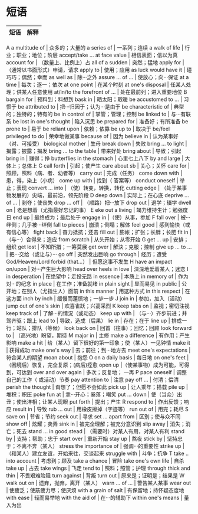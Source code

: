 # 短语

| 短语 | 解释 |
| -- | -- |
A
a multitude of | 众多的；大量的
a series of | 一系列；连续
a walk of life | 行业；职业；地位；阶层
accept/take ... at face value | 相信表面；信以为真
account for  | （数量上、比例上）占
all of a sudden | 突然；猛地
apply for | （通常以书面形式）申请，请求
apply to | 使用；应用
as luck would have it | 碰巧巧；偶然；幸而
as well as | 除···之外
assure ... of ... | 使放心；向···保证
at a time | 每次；逐一；依次
at one point | 在某个时刻
at one's disposal | 任某人处理；供某人任意使用
at/in/to the forefront of ... | 处在最前列；进入重要地位
B
bargain for | 预料到；料想到
bask in | 晒太阳；取暖
be accustomed to ... | 习惯于
be attributed to | 把···归因于；认为···是由于
be characteristic of | 典型的；独特的；特有的
be in control of | 掌管；管理；控制
be linked to | 与···有联系
be lost in one's thought | 陷入沉思
be prepared for | 准备好；有所准备
be prone to | 易于
be reliant upon | 依赖；依靠
be up to | 取决于
be/feel privileged to do | 荣幸地做某事
because of | 因为
believe in | 认为某事好（对、可接受）
biological mother | 生母
break down | 失败
bring ... to light | 揭露；披露；揭发
bring ... to the table | 带来好处
bring about | 导致；引起
bring in | 赚得；挣
butterflies in the stomach | 心里七上八下
by and large | 大体上；总体上
C
call forth | 引起；使产生
care about sb | 关心；关怀
care for | 照顾，照料（病、者、幼者等）
carry out | 完成（任务）
come down with | 患，得，染上（小病）
come up with | 找到（ 答案等）
conduct oneself | 举止；表现
convert ... into | （使）转变，转换，转化
cutting edge | （处于某事物发展的）尖端，最前沿，领先阶段
D
deep down | 实际上；在心底
deprive ... of ... | 剥夺；使丧失
drop ... off | （顺路）把···放下
drop out | 退学；辍学
dwell on | 老是想着（尤指最好忘记的事）
E
eke out a living | 竭力维持生计；勉强度日
end up | 最终成为；最后处于
engage in |（使）从事，参加
F
fall over | 被···绊倒；几乎被···绊倒
fall to pieces | 崩溃；倒塌；解体
feel good | 感到愉快（或有信心等）
fight back | 奋力抵抗；还击
fill out | 膨帐；扩张；长胖；长肥
fit in | （与···）合得来；造应
from scratch | 从头开始；从零开始
G
get ... up | 安排；组织
get lost | 不知所措；一筹莫展
get over | 解決；克服；控制
give up ... to ... | 把···交给（或让与）···
go off | 突然发出巨响
go through | 经历；遭受
God/Heaven/Lord forbid (that...） | 但愿这事不发生
H
have an impact on/upon | 对···产生巨大影响
head over heels in love | 深深地爱着某人；迷恋
I
in desperation | 在绝望中；走投无路
in essence | 本质上
in memory of | 作为对···的纪念
in place | 在工作；准备就绪
in plain sight | 显而易见
in public | 公开地；在别人（尤指生人）面前
in this manner | 用这种方式
in this respect | 在这方面
inch by inch | 缓慢而蓮慎地；一步一步
J
join in | 参加，加入（活动）
jump out of one's skin | 欢喜雀跃；兴高采烈
K
keep tabs on | 监视；密切注视
keep track of | 了解···的情況（或动态）
keep up with | （与···）齐步前进；并驾齐驱；跟上
lead to | 导致，造成（后果）
lie in | 存在；在于
line up | 排成一行；站队；排队（等候）
look back on | 回首（往事）；回忆；回顾
look forward to | （高兴地）盼望，期待
M
major in | 主修
make a difference | 有作用；产生影响
make a hit | 给（某人）留下很好的第一印象；使（某人）一见钟情
make it | 获得成功
make one's way | 去；前往；到···地方去
meet one's expectations | 符合某人的期望
moan about | 抱怨
O
on a daily basis | 每日地
on one's feet | （困境后）恢复，完全复原；(病后)痊愈
open up |（使某事物）成为可能，可得到，可达到
over and over again | 多次；反复地； 一再
P
pace oneself | 调整自己的工作（ 或活动）节奏
pay attention to | 注意
pay off ... | 付清；偿清
perish the thought | 甭想了；但愿不会如此
pick up | 让人乘年；搭载
pile up | 堆积；积压
poke fun at | 拿···开心；奚落；嘲笑
put ... down | 使（当众）出丑；使出洋相；让某人现眼
put forth | 提出；产生
R
respond to | 作出反馈；响应
result in | 导致
rub ... out | 用橡皮擦掉（字迹等）
run out of | 用完；耗尽
S
save on | 节省；节约
seek out | 寻求
set ... apart from | 区别；使与众不同
show off | 炫耀；卖弄
sink in | 被完全理解；被充分意识到
slip away | 消失；消亡；死去
stand ... in good stead | （需要时）对某人有用，对某人有利
stand by | 支持；帮助；忠于
start over | 重新开始
stay up | 熬夜
stick by | 坚持忠于；不离不奔（某人）
stress the importance of | 强调···的重要性
strike up | （和某人）建立友谊，开始来往，交谈起来
struggle with | 斗争；抗争
T
take .. into account | 考虑到；顾及
take a chance | 冒险
take one's own life | 自杀
take up | 占去
take wings | 飞走
tend to | 照料；照管；护理
through thick and thin | 不畏艰难险阻
turn against | 背叛
turn out | 原来是；证明是；结果是
W
walk out on | 遗弃，抛弃，离开（某人）
warn ... of ... | 警告某人某事
wear out | 使疲乏；使筋疲力尽；使厌烦
with a grain of salt | 有保留地；持怀疑态度地
with ease | 轻而易举地
with the aid of | 在···的辅助下
within one's means | 量入为出

